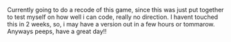 Currently going to do a recode of this game, since this was just put together to test myself on how well i can code, really no direction. I havent touched this in 2 weeks, so, i may have a version out in a few hours or tommarow.     Anyways peeps, have a great day!!
